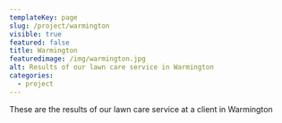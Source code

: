```yaml
---
templateKey: page
slug: /project/warmington
visible: true
featured: false
title: Warmington
featuredimage: /img/warmington.jpg
alt: Results of our lawn care service in Warmington
categories:
  - project
---
```


These are the results of our lawn care service at a client in Warmington
